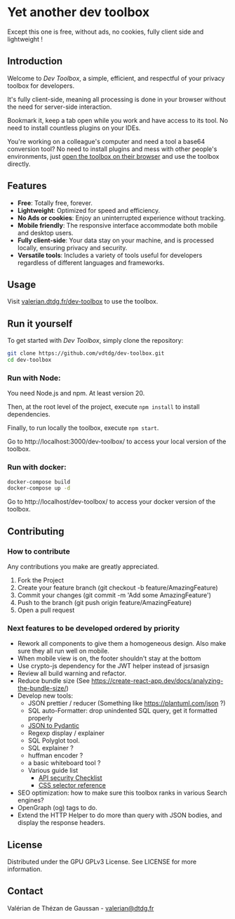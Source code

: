 # Yet another dev toolbox

Except this one is free, without ads, no cookies, fully client side and lightweight !

## Introduction

Welcome to _Dev Toolbox_, a simple, efficient, and respectful of your privacy toolbox for developers.

It's fully client-side, meaning all processing is done in your browser without the need for server-side interaction.

Bookmark it, keep a tab open while you work and have access to its tool. No need to install countless plugins on your
IDEs.

You're working on a colleague's computer and need a tool a base64 conversion tool? No need to install plugins and mess
with other people's environments, just [open the toolbox on their browser](https://valerian.dtdg.fr/dev-toolbox) and use
the toolbox directly.

## Features

- **Free**: Totally free, forever.
- **Lightweight**: Optimized for speed and efficiency.
- **No Ads or cookies**: Enjoy an uninterrupted experience without tracking.
- **Mobile friendly**: The responsive interface accommodate both mobile and desktop users.
- **Fully client-side**: Your data stay on your machine, and is processed locally, ensuring privacy and security.
- **Versatile tools**: Includes a variety of tools useful for developers regardless of different languages and
  frameworks.

## Usage

Visit [valerian.dtdg.fr/dev-toolbox](https://valerian.dtdg.fr/dev-toolbox) to use the toolbox.

## Run it yourself

To get started with _Dev Toolbox_, simply clone the repository:

```bash
git clone https://github.com/vdtdg/dev-toolbox.git
cd dev-toolbox
```

### Run with Node:

You need Node.js and npm. At least version 20.

Then, at the root level of the project, execute `npm install` to install dependencies.

Finally, to run locally the toolbox, execute `npm start`.

Go to http://localhost:3000/dev-toolbox/ to access your local version of the toolbox.

### Run with docker:

```bash
docker-compose build
docker-compose up -d
```

Go to http://localhost/dev-toolbox/ to access your docker version of the toolbox.

## Contributing

### How to contribute

Any contributions you make are greatly appreciated.

1. Fork the Project
2. Create your feature branch (git checkout -b feature/AmazingFeature)
3. Commit your changes (git commit -m 'Add some AmazingFeature')
4. Push to the branch (git push origin feature/AmazingFeature)
5. Open a pull request

### Next features to be developed ordered by priority

- Rework all components to give them a homogeneous design. Also make sure they all run well on mobile.
- When mobile view is on, the footer shouldn't stay at the bottom
- Use crypto-js dependency for the JWT helper instead of jsrsasign
- Review all build warning and refactor.
- Reduce bundle size (See https://create-react-app.dev/docs/analyzing-the-bundle-size/)
- Develop new tools:
  - JSON prettier / reducer (Something like https://plantuml.com/json ?)
  - SQL auto-Formatter: drop unindented SQL query, get it formatted properly
  - [JSON to Pydantic](https://jsontopydantic.com/)
  - Regexp display / explainer
  - SQL Polyglot tool.
  - SQL explainer ?
  - huffman encoder ?
  - a basic whiteboard tool ?
  - Various guide list
    - [API security Checklist](https://github.com/shieldfy/API-Security-Checklist/blob/master/README.md?source=post_page-----78fd25dac4df--------------------------------)
    - [CSS selector reference](https://www.w3schools.com/cssref/css_selectors.php)
- SEO optimization: how to make sure this toolbox ranks in various Search engines?
- OpenGraph (og) tags to do.
- Extend the HTTP Helper to do more than query with JSON bodies, and display the response headers.


## License

Distributed under the GPU GPLv3 License. See LICENSE for more information.

## Contact

Valérian de Thézan de Gaussan - [valerian@dtdg.fr](mailto:valerian@dtdg.fr)
